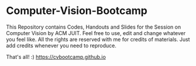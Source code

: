 # Computer-Vision-Bootcamp
This Repository contains Codes, Handouts and Slides for the Session on Computer Vision by ACM JUIT. Feel free to use, edit and change whatever you feel like. All the rights are reserved with me for credits of materials. Just add credits whenever you need to reproduce. 


That's all! :) https://cvbootcamp.github.io
